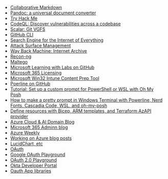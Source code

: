 - [Collaborative Markdown][link01]
- [Pandoc: a universal document converter][link02]
- [Try Hack Me][link03]
- [CodeQL: Discover vulnerabilities across a codebase][link04]
- [Scalar: Git VGFS][link05]
- [GitHub CLI][link06]
- [Search Engine for the Internet of Everything][link07]
- [Attack Surface Management][link08]
- [Way Back Machine: Internet Archive][link09]
- [Recon-ng][link10]
- [Maltego][link11]
- [Microsoft Learning with Labs on GitHub][link12]
- [Microsoft 365 Licensing][link13]
- [Microsoft Win32 Intune Content Prep Tool][link14]
- [Poerline on GitHub][link15]
- [Tutorial: Set up a custom prompt for PowerShell or WSL with Oh My Posh][link16]
- [How to make a pretty prompt in Windows Terminal with Powerline, Nerd Fonts, Cascadia Code, WSL, and oh-my-posh][link17]
- [Define resources with Bicep, ARM templates, and Terraform AzAPI provider][link18]
- [Azure Cloud & AI Domain Blog][link19]
- [Microsoft 365 Adminn blog][link20]
- [Azure Weekly][link21]
- [Working on Azure blog posts][link22]
- [LucidChart, etc][link23]
- [OAuth][link24]
- [Google OAuth Playground][link25]
- [OAuth 2.0 Playground][link26]
- [Okta Developer Portal][link27]
- [Oauth App libraries][link28]


[link02]: https://pandoc.org/
[link01]: https://hackmd.io/home/
[link03]: https://tryhackme.com/
[link04]: https://codeql.github.com/
[link05]: https://github.com/microsoft/scalar/
[link06]: https://github.com/cli/cli/
[link07]: https://www.shodan.io/
[link08]: https://search.censys.io/
[link09]: https://archive.org/web/
[link10]: https://github.com/lanmaster53/recon-ng/
[link11]: https://www.maltego.com/
[link12]: https://github.com/MicrosoftLearning/
[link13]: https://m365maps.com/
[link14]: https://github.com/microsoft/Microsoft-Win32-Content-Prep-Tool
[link15]: https://github.com/powerline/powerline
[link16]: https://learn.microsoft.com/en-us/windows/terminal/tutorials/custom-prompt-setup
[link17]: https://www.hanselman.com/blog/how-to-make-a-pretty-prompt-in-windows-terminal-with-powerline-nerd-fonts-cascadia-code-wsl-and-ohmyposh
[link18]: https://learn.microsoft.com/en-us/azure/templates/
[link19]: https://azurecloudai.blog/
[link20]: https://m365admin.handsontek.net/
[link21]: https://azureweekly.info/
[link22]: https://www.sadukie.com/
[link23]: https://lucid.co/
[link24]: https://www.oauth.com/
[link25]: https://developers.google.com/oauthplayground/
[link26]: https://oauth.com/playground/
[link27]: https://developer.okta.com/
[link28]: https://appauth.io/
